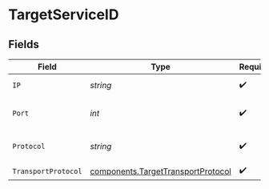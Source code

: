 # TargetServiceID


## Fields

| Field                                                                                    | Type                                                                                     | Required                                                                                 | Description                                                                              | Example                                                                                  |
| ---------------------------------------------------------------------------------------- | ---------------------------------------------------------------------------------------- | ---------------------------------------------------------------------------------------- | ---------------------------------------------------------------------------------------- | ---------------------------------------------------------------------------------------- |
| `IP`                                                                                     | *string*                                                                                 | :heavy_check_mark:                                                                       | IP address of service                                                                    | 8.8.8.8                                                                                  |
| `Port`                                                                                   | *int*                                                                                    | :heavy_check_mark:                                                                       | Port number of service                                                                   | 443                                                                                      |
| `Protocol`                                                                               | *string*                                                                                 | :heavy_check_mark:                                                                       | Name of service protocol                                                                 | HTTPS                                                                                    |
| `TransportProtocol`                                                                      | [components.TargetTransportProtocol](../../models/components/targettransportprotocol.md) | :heavy_check_mark:                                                                       | N/A                                                                                      |                                                                                          |
